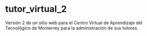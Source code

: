# tutor_virtual_2
Versión 2 de un sitio web para el Centro Virtual de Aprendizaje del Tecnológico de Monterrey para la administración de sus tutores.
